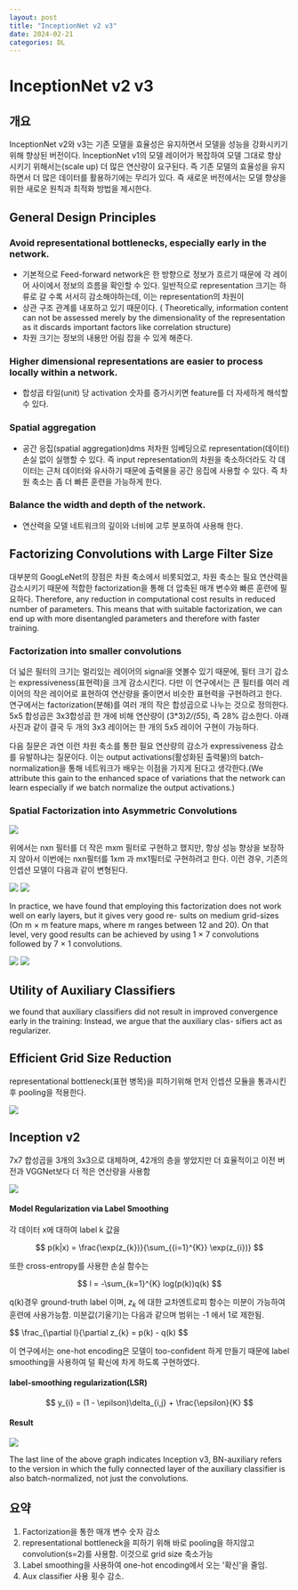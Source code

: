 ```yaml
---
layout: post
title: "InceptionNet v2 v3"
date: 2024-02-21
categories: DL
---
```


# InceptionNet v2 v3

## 개요
InceptionNet v2와 v3는 기존 모델을 효율성은 유지하면서 모델을 성능을 강화시키기 위해 향상된 버전이다. InceptionNet v1의 모델 레이어가 복잡하여 모델 그대로 향상 시키기 위해서는(scale up) 더 많은 연산량이 요구된다.
즉 기존 모델의 효율성을 유지하면서 더 많은 데이터를 활용하기에는 무리가 있다. 즉 새로운 버전에서는 모델 향상을 위한 새로운 원칙과 최적화 방법을 제시한다.


## General Design Principles

### Avoid representational bottlenecks, especially early in the network.
- 기본적으로 Feed-forward network은 한 방향으로 정보가 흐르기 때문에 각 레이어 사이에서 정보의 흐름을 확인할 수 있다. 일반적으로 representation 크기는 하류로 갈 수록 서서히 감소해야하는데, 이는 representation의 차원이
- 상관 구조 관계를 내포하고 있기 때문이다. ( Theoretically, information content can not be assessed merely by the dimensionality of the representation as it discards important factors like correlation structure)
- 차원 크기는 정보의 내용만 어림 잡을 수 있게 해준다.

### Higher dimensional representations are easier to process locally within a network. 
- 합성곱 타일(unit) 당 activation 숫자를 증가시키면 feature를 더 자세하게 해석할 수 있다.

### Spatial aggregation 
- 공간 응집(spatial aggregation)dms 저차원 임베딩으로 representation(데이터) 손실 없이 실행할 수 있다. 즉 input representation의 차원을 축소하더라도 각 데이터는 근처 데이터와 유사하기 때문에 출력물을 공간 응집에 사용할 수 있다. 즉 차원 축소는 좀 더 빠른 훈련을 가능하게 한다.

###  Balance the width and depth of the network.
- 연산력을 모델 네트워크의 깊이와 너비에 고루 분포하여 사용해 한다.


## Factorizing Convolutions with Large Filter Size
대부분의 GoogLeNet의 장점은 차원 축소에서 비롯되었고, 차원 축소는 필요 연산력을 감소시키기 때문에 적합한 factorization을 통해 더 압축된 매개 변수와 빠른 훈련에 필요하다. 
Therefore, any reduction in computational cost results in reduced number of parameters. This means that with suitable factorization, we can end up with more disentangled parameters and therefore with faster training. 

### Factorization into smaller convolutions
더 넓은 필터의 크기는 멀리있는 레이어의 signal을 엿볼수 있기 때문에, 필터 크기 감소는 expressiveness(표현력)을 크게 감소시킨다. 다만 이 연구에서는 큰 필터를 여러 레이어의 작은 레이어로 표현하여 연산량을 줄이면서 비슷한 표현력을 구현하려고 한다. 연구에서는 factorization(분해)를 여러 개의 작은 합성곱으로 나누는 것으로 정의한다. 5x5 합성곱은 3x3합성곱 한 개에 비해 연산량이 (3*3)*2/(5*5), 즉 28% 감소한다. 
아래 사진과 같이 결국 두 개의 3x3 레이어는 한 개의 5x5 레이어 구현이 가능하다. 


다음 질문은 과연 이런 차원 축소를 통한 필요 연산량의 감소가 expressiveness 감소를 유발하냐는 질문이다. 이는 output activations(활성화된 출력물)의 batch-normalization을 통해 네트워크가 배우는 이점을 가지게 된다고 생각한다.(We attribute this gain to the enhanced space of variations that the network can learn especially if we batch normalize the output activations.) 

### Spatial Factorization into Asymmetric Convolutions
![](/images/InceptionNetv2v3/2.png)

위에서는 nxn 필터를 더 작은 mxm 필터로 구현하고 했지만, 항상 성능 향상을 보장하지 않아서 이번에는 nxn필터를 1xm 과 mx1필터로 구현하려고 한다. 이런 경우, 기존의 인셉션 모델이 다음과 같이 변형된다. 

![](/images/InceptionNetv2v3/3.png)
![](/images/InceptionNetv2v3/4.png)

In practice, we have found that employing this factorization does not work well on early layers, but it gives very good re- sults on medium grid-sizes (On m × m feature maps, where m ranges between 12 and 20). On that level, very good results can be achieved by using 1 × 7 convolutions followed by 7 × 1 convolutions.

![](/images/InceptionNetv2v3/5.png)
![](/images/InceptionNetv2v3/6.png)

## Utility of Auxiliary Classifiers
we found that auxiliary classifiers did not result in improved convergence early in the training:
Instead, we argue that the auxiliary clas- sifiers act as regularizer.


## Efficient Grid Size Reduction
representational bottleneck(표현 병목)을 피하기위해 먼저 인셉션 모듈을 통과시킨 후 pooling을 적용한다. 

![](/images/InceptionNetv2v3/7.png)

## Inception v2
7x7 합성곱을 3개의 3x3으로 대체하며, 42개의 층을 쌓았지만 더 효율적이고 이전 버전과 VGGNet보다 더 적은 연산량을 사용함

![](/images/InceptionNetv2v3/9.png)

#### Model Regularization via Label Smoothing

각 데이터 x에 대하여 label k 값을

$$
p(k|x) = \frac{\exp(z_{k})}{\sum_{{i=1}^{K}} \exp(z_{i})}
$$

또한 cross-entropy를 사용한 손실 함수는

$$
l = -\sum_{k=1}^{K} log(p(k))q(k)
$$

q(k)경우 ground-truth label 이며, $z_{k}$ 에 대한 교차엔트로피 함수는 미분이 가능하여 훈련에 사용가능함. 미분값(기울기)는 다음과 같으며 범위는 -1 에서 1로 제한됨.

$$
\frac_{\partial l}{\partial z_{k} = p(k) - q(k) 
$$


이 연구에서는 one-hot encoding은 모델이 too-confident 하게 만들기 때문에 label smoothing을 사용하여 덜 확신에 차게 하도록 구현하였다. 

#### label-smoothing regularization(LSR)

$$
y_{i} = (1 - \epilson)\delta_{i,j} + \frac{\epsilon}{K}
$$

#### Result
![](/images/InceptionNetv2v3/10.png)

The last line of the above graph indicates Inception v3, BN-auxiliary refers to the version in which the fully connected layer of the auxiliary classifier is also batch-normalized, not just the convolutions.


## 요약
1. Factorization을 통한 매개 변수 숫자 감소
2. representational bottleneck을 피하기 위해 바로 pooling을 하지않고 convolution(s=2)를 사용함. 이것으로 grid size 축소가능
3. Label smoothing을 사용하여 one-hot encoding에서 오는 '확신'을 줄임.
4. Aux classifier 사용 횟수 감소.
